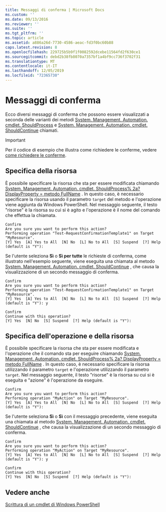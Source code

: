 ```yaml
---
title: Messaggi di conferma | Microsoft Docs
ms.custom: ''
ms.date: 09/13/2016
ms.reviewer: ''
ms.suite: ''
ms.tgt_pltfrm: ''
ms.topic: article
ms.assetid: a886a26d-7730-4586-aeac-fd3f0bc60b88
caps.latest.revision: 8
ms.openlocfilehash: 229725b5b9f1f0082592dcebe11564fd2f630ce1
ms.sourcegitcommit: debd2b38fb8070a7357bf1a4bf9cc736f3702f31
ms.translationtype: MT
ms.contentlocale: it-IT
ms.lasthandoff: 12/05/2019
ms.locfileid: "72365730"
---
```

# <a name="confirmation-messages"></a>Messaggi di conferma

Ecco diversi messaggi di conferma che possono essere visualizzati a seconda delle varianti dei metodi [System. Management. Automation. cmdlet. ShouldProcess](/dotnet/api/System.Management.Automation.Cmdlet.ShouldProcess) e [System. Management. Automation. cmdlet. ShouldContinue](/dotnet/api/System.Management.Automation.Cmdlet.ShouldContinue) chiamati.

> [!IMPORTANT]
> Per il codice di esempio che illustra come richiedere le conferme, vedere [come richiedere le conferme](./how-to-request-confirmations.md).

## <a name="specifying-the-resource"></a>Specifica della risorsa

È possibile specificare la risorsa che sta per essere modificata chiamando [System. Management. Automation. cmdlet. ShouldProcess% 2a? DisplayProperty = metodo FullName](/dotnet/api/System.Management.Automation.Cmdlet.ShouldProcess?view=powershellsdk-1.1.0) . In questo caso, è necessario specificare la risorsa usando il parametro `target` del metodo e l'operazione viene aggiunta da Windows PowerShell. Nel messaggio seguente, il testo "risorse" è la risorsa su cui si è agito e l'operazione è il nome del comando che effettua la chiamata.

```output
Confirm
Are you sure you want to perform this action?
Performing operation "Test-RequestConfirmationTemplate1" on Target "MyResource".
[Y] Yes  [A] Yes to All  [N] No  [L] No to All  [S] Suspend  [?] Help (default is "Y"):
```

Se l'utente seleziona **Sì** o **Sì per tutte** le richieste di conferma, come illustrato nell'esempio seguente, viene eseguita una chiamata al metodo [System. Management. Automation. cmdlet. ShouldContinue](/dotnet/api/System.Management.Automation.Cmdlet.ShouldContinue) , che causa la visualizzazione di un secondo messaggio di conferma.

```output
Confirm
Are you sure you want to perform this action?
Performing operation "Test-RequestConfirmationTemplate1" on Target "MyResource".
[Y] Yes  [A] Yes to All  [N] No  [L] No to All  [S] Suspend  [?] Help (default is "Y"): y

Confirm
Continue with this operation?
[Y] Yes  [N] No  [S] Suspend  [?] Help (default is "Y"):
```

## <a name="specifying-the-operation-and-resource"></a>Specifica dell'operazione e della risorsa

È possibile specificare la risorsa che sta per essere modificata e l'operazione che il comando sta per eseguire chiamando [System. Management. Automation. cmdlet. ShouldProcess% 2a? DisplayProperty = metodo FullName](/dotnet/api/System.Management.Automation.Cmdlet.ShouldProcess?view=powershellsdk-1.1.0) . In questo caso, è necessario specificare la risorsa utilizzando il parametro `target` e l'operazione utilizzando il parametro `target`. Nel messaggio seguente, il testo "risorse" è la risorsa su cui si è eseguita e "azione" è l'operazione da eseguire.

```output
Confirm
Are you sure you want to perform this action?
Performing operation "MyAction" on Target "MyResource".
[Y] Yes  [A] Yes to All  [N] No  [L] No to All  [S] Suspend  [?] Help (default is "Y"):
```

Se l'utente seleziona **Sì** o **Sì** con il messaggio precedente, viene eseguita una chiamata al metodo [System. Management. Automation. cmdlet. ShouldContinue](/dotnet/api/System.Management.Automation.Cmdlet.ShouldContinue) , che causa la visualizzazione di un secondo messaggio di conferma.

```output
Confirm
Are you sure you want to perform this action?
Performing operation "MyAction" on Target "MyResource".
[Y] Yes  [A] Yes to All  [N] No  [L] No to All  [S] Suspend  [?] Help (default is "Y"): y

Confirm
Continue with this operation?
[Y] Yes  [N] No  [S] Suspend  [?] Help (default is "Y"):
```

## <a name="see-also"></a>Vedere anche

[Scrittura di un cmdlet di Windows PowerShell](./writing-a-windows-powershell-cmdlet.md)
